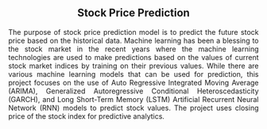<h2 align="center">Stock Price Prediction</h2>
<p align="justify">
The purpose of stock price prediction model is to predict the future stock price based on the historical data. Machine learning has been a blessing to the stock market in the recent years where the machine learning technologies are used to make predictions based on the values of current stock market indices by training on their previous values. While there are various machine learning models that can be used for prediction, this project focuses on the use of Auto Regressive Integrated Moving Average (ARIMA), Generalized Autoregressive Conditional Heteroscedasticity (GARCH), and Long Short-Term Memory (LSTM) Artificial Recurrent Neural Network (RNN) models to predict stock values. The project uses closing price of the stock index for predictive analytics.
</p>
